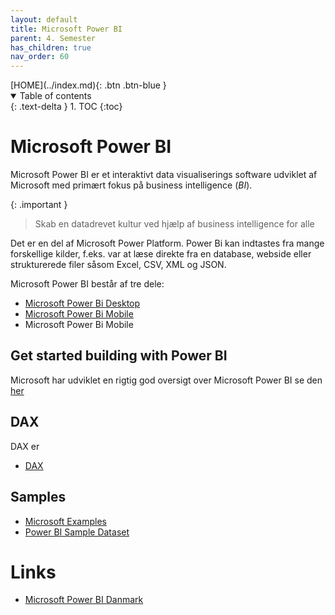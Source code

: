 ```yaml
---
layout: default
title: Microsoft Power BI
parent: 4. Semester
has_children: true
nav_order: 60
---
```


<span class="fs-1">
[HOME](../index.md){: .btn .btn-blue }
</span>

<details open markdown="block">
  <summary>
    Table of contents
  </summary>
  {: .text-delta }
1. TOC
{:toc}
</details>

# Microsoft Power BI
Microsoft Power BI er et interaktivt data visualiserings software udviklet af Microsoft med primært fokus på business intelligence (*BI*).

{: .important }
> Skab en datadrevet kultur ved hjælp af business intelligence for alle

Det er en del af Microsoft Power Platform. Power Bi kan indtastes fra mange forskellige kilder, f.eks. var at læse direkte fra en database, webside eller strukturerede filer såsom Excel, CSV, XML og JSON.

Microsoft Power BI består af tre dele:

- [Microsoft Power Bi Desktop](https://powerbi.microsoft.com/en-us/desktop/)
- [Microsoft Power Bi Mobile](https://powerbi.microsoft.com/en-us/mobile/)
- Microsoft Power Bi Mobile

## Get started building with Power BI
Microsoft har udviklet en rigtig god oversigt over Microsoft Power BI se den [her](https://learn.microsoft.com/en-us/training/modules/get-started-with-power-bi/)

## DAX
DAX er 
- [DAX](./dax.md)

## Samples
- [Microsoft Examples](./microsoft-sampel-financial.md)
- [Power BI Sample Dataset](./power_bi_sample-dataset.md)

# Links
- [Microsoft Power BI Danmark](https://powerbi.microsoft.com/da-dk/landing/free-account/?&ef_id=EAIaIQobChMI7bifqfKt-wIVl5iyCh1Org0oEAAYASAAEgIN5PD_BwE:G:s&OCID=AIDcmmxhf4ry4i_SEM_EAIaIQobChMI7bifqfKt-wIVl5iyCh1Org0oEAAYASAAEgIN5PD_BwE:G:s&gclid=EAIaIQobChMI7bifqfKt-wIVl5iyCh1Org0oEAAYASAAEgIN5PD_BwE)